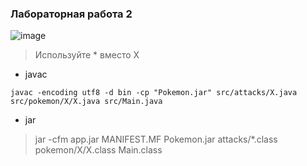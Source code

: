### Лабораторная работа 2

![image](https://github.com/vnikolaenko-dev/ITMO/assets/64604542/08edf289-3284-4adf-bd11-f65b78936cc6)

>Используйте * вместо X
- javac
```
javac -encoding utf8 -d bin -cp "Pokemon.jar" src/attacks/X.java src/pokemon/X/X.java src/Main.java
```
- jar
>jar -cfm app.jar MANIFEST.MF Pokemon.jar attacks/*.class pokemon/X/X.class Main.class
